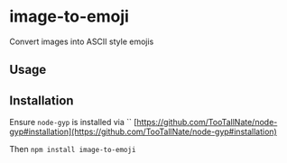 image-to-emoji
==============

Convert images into ASCII style emojis

## Usage

## Installation
Ensure `node-gyp`  is installed via `` [https://github.com/TooTallNate/node-gyp#installation](https://github.com/TooTallNate/node-gyp#installation)

Then `npm install image-to-emoji`